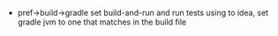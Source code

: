 - pref->build->gradle set build-and-run and run tests using to idea, set gradle jvm to one that matches in the build file